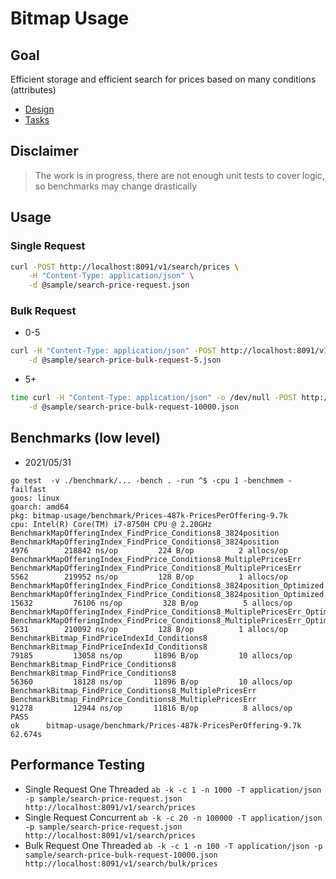 # Bitmap Usage

## Goal

Efficient storage and efficient search for prices based on many conditions (attributes)

* [Design](docs/design.md)
* [Tasks](docs/tasks.md)

## Disclaimer
> The work is in progress, there are not enough unit tests to cover logic,
> so benchmarks may change drastically
 
## Usage

### Single Request

```bash
curl -POST http://localhost:8091/v1/search/prices \
    -H "Content-Type: application/json" \
    -d @sample/search-price-request.json
```

### Bulk Request

* 0-5

```bash
curl -H "Content-Type: application/json" -POST http://localhost:8091/v1/search/bulk/prices \
    -d @sample/search-price-bulk-request-5.json
```

* 5+

```bash
time curl -H "Content-Type: application/json" -o /dev/null -POST http://localhost:8091/v1/search/bulk/prices \
    -d @sample/search-price-bulk-request-10000.json
```

## Benchmarks (low level)
* 2021/05/31
```
go test  -v ./benchmark/... -bench . -run ^$ -cpu 1 -benchmem -failfast
goos: linux
goarch: amd64
pkg: bitmap-usage/benchmark/Prices-487k-PricesPerOffering-9.7k
cpu: Intel(R) Core(TM) i7-8750H CPU @ 2.20GHz
BenchmarkMapOfferingIndex_FindPrice_Conditions8_3824position
BenchmarkMapOfferingIndex_FindPrice_Conditions8_3824position                	    4976	    218842 ns/op	     224 B/op	       2 allocs/op
BenchmarkMapOfferingIndex_FindPrice_Conditions8_MultiplePricesErr
BenchmarkMapOfferingIndex_FindPrice_Conditions8_MultiplePricesErr           	    5562	    219952 ns/op	     128 B/op	       1 allocs/op
BenchmarkMapOfferingIndex_FindPrice_Conditions8_3824position_Optimized
BenchmarkMapOfferingIndex_FindPrice_Conditions8_3824position_Optimized      	   15632	     76106 ns/op	     328 B/op	       5 allocs/op
BenchmarkMapOfferingIndex_FindPrice_Conditions8_MultiplePricesErr_Optimized
BenchmarkMapOfferingIndex_FindPrice_Conditions8_MultiplePricesErr_Optimized 	    5631	    210092 ns/op	     128 B/op	       1 allocs/op
BenchmarkBitmap_FindPriceIndexId_Conditions8
BenchmarkBitmap_FindPriceIndexId_Conditions8                                	   79185	     13058 ns/op	   11896 B/op	      10 allocs/op
BenchmarkBitmap_FindPrice_Conditions8
BenchmarkBitmap_FindPrice_Conditions8                                       	   56360	     18128 ns/op	   11896 B/op	      10 allocs/op
BenchmarkBitmap_FindPrice_Conditions8_MultiplePricesErr
BenchmarkBitmap_FindPrice_Conditions8_MultiplePricesErr                     	   91278	     12944 ns/op	   11816 B/op	       8 allocs/op
PASS
ok  	bitmap-usage/benchmark/Prices-487k-PricesPerOffering-9.7k	62.674s
```

## Performance Testing

* Single Request One Threaded
  ```ab -k -c 1 -n 1000 -T application/json -p sample/search-price-request.json http://localhost:8091/v1/search/prices```
* Single Request Concurrent
  ```ab -k -c 20 -n 100000 -T application/json -p sample/search-price-request.json http://localhost:8091/v1/search/prices```
* Bulk Request One Threaded
  ```ab -k -c 1 -n 100 -T application/json -p sample/search-price-bulk-request-10000.json http://localhost:8091/v1/search/bulk/prices```

